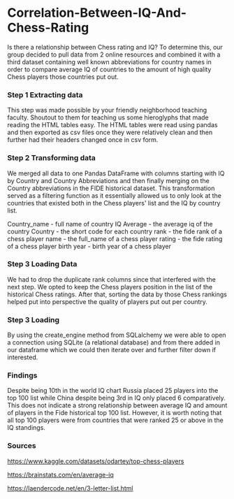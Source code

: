 # Correlation-Between-IQ-And-Chess-Rating
Is there a relationship between Chess rating and IQ? To determine this, our group decided to pull data from 2 online resources and combined it with a third dataset containing well known abbreviations for country names in order to compare average IQ of countries to the amount of high quality Chess players those countries put out. 

### Step 1 Extracting data

This step was made possible by your friendly neighborhood teaching faculty. Shoutout to them for teaching us some hieroglyphs that made reading the HTML tables easy.
The HTML tables were read using pandas and then exported as csv files once they were relatively clean and then further had their headers changed once in csv form.


### Step 2 Transforming data

We merged all data to one Pandas DataFrame with columns starting with IQ by Country and Country Abbreviations and then finally merging on the Country abbreviations in the FIDE historical dataset. This transformation served as a filtering function as it essentially allowed us to only look at the countries that existed both in the Chess
players' list and the IQ by country list. 

Country_name - full name of country
IQ Average   - the average iq of the country
Country      - the short code for each country
rank         - the fide rank of a chess player
name         - the full_name of a chess player
rating       - the fide rating of a chess player
birth year   - birth year of a chess player


### Step 3 Loading Data

We had to drop the duplicate rank columns since that interfered with the next step. We opted to keep the Chess players position in the list of the historical Chess ratings. After that, sorting the data by those Chess rankings helped put into perspective the quality of players put out per country. 

### Step 3 Loading

By using the create_engine method from SQLalchemy we were able to open a connection using SQLite (a relational database) and from there added in our dataframe which we could then iterate over and further filter down if interested.

### Findings

Despite being 10th in the world IQ chart Russia placed 25 players into the top 100 list while China despite being 3rd in IQ only placed 6 comparatively. This does not indicate a strong relationship between average IQ and amount of players in the Fide historical top 100 list. However, it is worth noting that all top 100 players were from countries that were ranked 25 or above in the IQ standings.

### Sources
https://www.kaggle.com/datasets/odartey/top-chess-players

https://brainstats.com/en/average-iq

https://laendercode.net/en/3-letter-list.html 